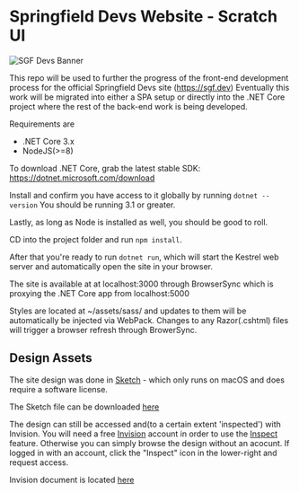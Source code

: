 # Springfield Devs Website - Scratch UI

![SGF Devs Banner](https://mykebates.blob.core.windows.net/towk/SGF-DEVS-Twitter-BG.png)

This repo will be used to further the progress of the front-end development process for the official Springfield Devs site (https://sgf.dev)
Eventually this work will be migrated into either a SPA setup or directly into the .NET Core project where the rest of the back-end work is being developed.

Requirements are

- .NET Core 3.x
- NodeJS(>=8)

To download .NET Core, grab the latest stable SDK: https://dotnet.microsoft.com/download

Install and confirm you have access to it globally by running `dotnet --version`
You should be running 3.1 or greater.

Lastly, as long as Node is installed as well, you should be good to roll.

CD into the project folder and run `npm install`. 

After that you're ready to run `dotnet run`, which will start the Kestrel web server and automatically open the site in your browser.

The site is available at at localhost:3000 through BrowserSync which is proxying the .NET Core app from localhost:5000

Styles are located at ~/assets/sass/ and updates to them will be automatically be injected via WebPack. Changes to any Razor(.cshtml) files will trigger a browser refresh through BrowerSync.

## Design Assets
The site design was done in [Sketch](https://www.sketch.com/) - which only runs on macOS and does require a software license. 

The Sketch file can be downloaded [here](https://sgfdev.sharepoint.com/:u:/g/EY8ZF0FgmUJIoopvionoPeIBFtv-IOQvXdF0qzs5OUAF-w?e=TThRh9)

The design can still be accessed and(to a certain extent 'inspected') with Invision. You will need a free [Invision](https://www.invisionapp.com/) account in order to use the [Inspect](https://www.invisionapp.com/feature/inspect/) feature. Otherwise you can simply browse the design without an acocunt. If logged in with an account, click the "Inspect" icon in the lower-right and request access.

Invision document is located [here](https://invis.io/V6XI7764NFA)
